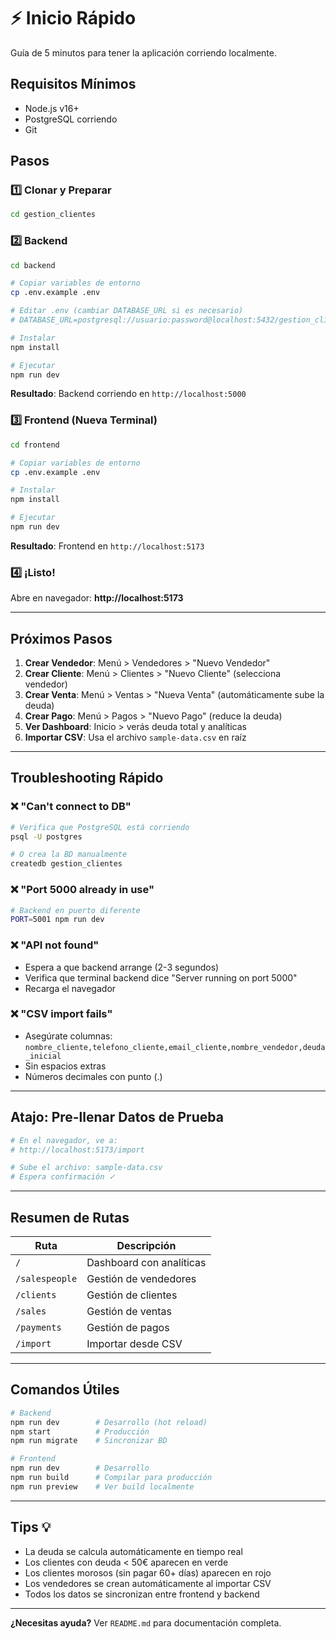 # ⚡ Inicio Rápido

Guía de 5 minutos para tener la aplicación corriendo localmente.

## Requisitos Mínimos

- Node.js v16+
- PostgreSQL corriendo
- Git

## Pasos

### 1️⃣ Clonar y Preparar

```bash
cd gestion_clientes
```

### 2️⃣ Backend

```bash
cd backend

# Copiar variables de entorno
cp .env.example .env

# Editar .env (cambiar DATABASE_URL si es necesario)
# DATABASE_URL=postgresql://usuario:password@localhost:5432/gestion_clientes

# Instalar
npm install

# Ejecutar
npm run dev
```

**Resultado**: Backend corriendo en `http://localhost:5000`

### 3️⃣ Frontend (Nueva Terminal)

```bash
cd frontend

# Copiar variables de entorno
cp .env.example .env

# Instalar
npm install

# Ejecutar
npm run dev
```

**Resultado**: Frontend en `http://localhost:5173`

### 4️⃣ ¡Listo!

Abre en navegador: **http://localhost:5173**

---

## Próximos Pasos

1. **Crear Vendedor**: Menú > Vendedores > "Nuevo Vendedor"
2. **Crear Cliente**: Menú > Clientes > "Nuevo Cliente" (selecciona vendedor)
3. **Crear Venta**: Menú > Ventas > "Nueva Venta" (automáticamente sube la deuda)
4. **Crear Pago**: Menú > Pagos > "Nuevo Pago" (reduce la deuda)
5. **Ver Dashboard**: Inicio > verás deuda total y analíticas
6. **Importar CSV**: Usa el archivo `sample-data.csv` en raíz

---

## Troubleshooting Rápido

### ❌ "Can't connect to DB"

```bash
# Verifica que PostgreSQL está corriendo
psql -U postgres

# O crea la BD manualmente
createdb gestion_clientes
```

### ❌ "Port 5000 already in use"

```bash
# Backend en puerto diferente
PORT=5001 npm run dev
```

### ❌ "API not found"

- Espera a que backend arrange (2-3 segundos)
- Verifica que terminal backend dice "Server running on port 5000"
- Recarga el navegador

### ❌ "CSV import fails"

- Asegúrate columnas: `nombre_cliente,telefono_cliente,email_cliente,nombre_vendedor,deuda_inicial`
- Sin espacios extras
- Números decimales con punto (.)

---

## Atajo: Pre-llenar Datos de Prueba

```bash
# En el navegador, ve a:
# http://localhost:5173/import

# Sube el archivo: sample-data.csv
# Espera confirmación ✓
```

---

## Resumen de Rutas

| Ruta | Descripción |
|------|-------------|
| `/` | Dashboard con analíticas |
| `/salespeople` | Gestión de vendedores |
| `/clients` | Gestión de clientes |
| `/sales` | Gestión de ventas |
| `/payments` | Gestión de pagos |
| `/import` | Importar desde CSV |

---

## Comandos Útiles

```bash
# Backend
npm run dev        # Desarrollo (hot reload)
npm start          # Producción
npm run migrate    # Sincronizar BD

# Frontend
npm run dev        # Desarrollo
npm run build      # Compilar para producción
npm run preview    # Ver build localmente
```

---

## Tips 💡

- La deuda se calcula automáticamente en tiempo real
- Los clientes con deuda < 50€ aparecen en verde
- Los clientes morosos (sin pagar 60+ días) aparecen en rojo
- Los vendedores se crean automáticamente al importar CSV
- Todos los datos se sincronizan entre frontend y backend

---

**¿Necesitas ayuda?** Ver `README.md` para documentación completa.